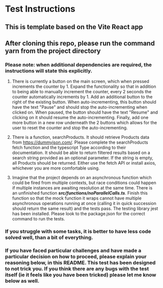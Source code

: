 # Test Instructions

## This is template based on the Vite React app

## After cloning this repo, please run the command **yarn** from the project directory

### Please note: when additional dependencies are required, the instructions will state this explicitly.

1. There is currently a button on the main screen, which when pressed increments the counter by 1. Expand the functionality so that in addition to being able to manually increment the counter, every 2 seconds the counter automatically increments by 1. Add an additional button to the right of the existing button. When auto-incrementing, this button should have the text "Pause" and should stop the auto-incrementing when clicked on. When paused, the button should have the text "Resume" and clicking on it should resume the auto-incrementing. Finally, add one more button in a new row underneath the 2 buttons which allows for the user to reset the counter and stop the auto-incrementing.

2. There is a function, searchProducts. It should retrieve Products data from https://dummyjson.com/. Please complete the searchProducts fetch function and the typescript Type according to their documentation. It should be able to return filtered results based on a search string provided as an optional parameter. If the string is empty, all Products should be returned. Either use the fetch API or install axios, whichever you are more comfortable using.

3. Imagine that the project depends on an asynchronous function which could be fired from multiple contexts, but race conditions could happen if multiple instances are awaiting resolution at the same time. There is an unfinished function **_src/functions/noParallelCalls.ts_**. Finish this function so that the mock function it wraps cannot have multiple asynchronous operations running at once (calling it in quick succession should return the same result) and the tests pass. The testing library jest has been installed. Please look to the package.json for the correct command to run the tests.

### If you struggle with some tasks, it is better to have less code solved well, than a bit of everything.

### If you have faced particular challenges and have made a particular decision on how to proceed, please explain your reasoning below, in this README. This test has been designed to not trick you. If you think there are any bugs with the test itself (ie it feels like you have been tricked) please let me know below as well.

